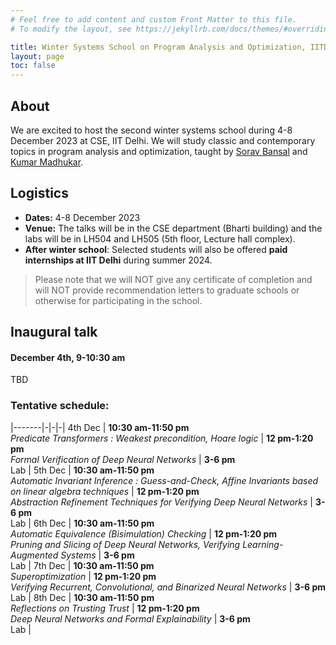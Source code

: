 ```yaml
---
# Feel free to add content and custom Front Matter to this file.
# To modify the layout, see https://jekyllrb.com/docs/themes/#overriding-theme-defaults

title: Winter Systems School on Program Analysis and Optimization, IITD
layout: page
toc: false
---
```


## About
We are excited to host the second winter systems school during 4-8 December 2023 at CSE, IIT Delhi. We
will study classic and contemporary topics in program analysis
and optimization, taught by [Sorav
Bansal](https://sorav.compiler.ai) and [Kumar Madhukar](https://kumarmadhukar.github.io). 

## Logistics
* **Dates:** 4-8 December 2023
* **Venue:** The talks will be in the CSE department (Bharti building) and
the labs will be in LH504 and LH505 (5th floor, Lecture hall complex).
* **After winter school**: Selected students will also be offered
**paid internships at IIT Delhi** during summer 2024.

> Please note that we will NOT give any certificate of completion and will
NOT provide recommendation letters to graduate schools or otherwise for
participating in the school.

## Inaugural talk
#### December 4th, 9-10:30 am

TBD

### Tentative schedule:

|-------|-|-|-|
4th Dec | **10:30 am-11:50 pm** <br/> *Predicate Transformers : Weakest precondition, Hoare logic* | **12 pm-1:20 pm** <br/> *Formal Verification of Deep Neural Networks* | **3-6 pm** <br/> Lab |
5th Dec | **10:30 am-11:50 pm** <br/> *Automatic Invariant Inference : Guess-and-Check, Affine Invariants based on linear algebra techniques* | **12 pm-1:20 pm** <br/> *Abstraction Refinement Techniques for Verifying Deep Neural Networks* | **3-6 pm** <br/> Lab |
6th Dec | **10:30 am-11:50 pm** <br/> *Automatic Equivalence (Bisimulation) Checking* | **12 pm-1:20 pm** <br/> *Pruning and Slicing of Deep Neural Networks, Verifying Learning-Augmented Systems* | **3-6 pm** <br/> Lab |
7th Dec | **10:30 am-11:50 pm** <br/> *Superoptimization* | **12 pm-1:20 pm** <br/> *Verifying Recurrent, Convolutional, and Binarized Neural Networks* | **3-6 pm** <br/> Lab |
8th Dec | **10:30 am-11:50 pm** <br/> *Reflections on Trusting Trust* | **12 pm-1:20 pm** <br/> *Deep Neural Networks and Formal Explainability* | **3-6 pm** <br/> Lab |
